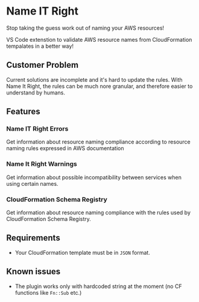 # Name IT Right

Stop taking the guess work out of naming your AWS resources!

VS Code extenstion to validate AWS resource names from CloudFormation tempalates in a better way!

## Customer Problem
Current solutions are incomplete and it's hard to update the rules.
With Name It Right, the rules can be much nore granular, and therefore easier to understand by humans.

## Features

### Name IT Right Errors
Get information about resource naming compliance according to resource naming rules expressed in AWS documentation

### Name It Right Warnings
Get information about possible incompatibility between services when using certain names.

### CloudFormation Schema Registry
Get information about resource naming compliance with the rules used by CloudFormation Schema Registry.

## Requirements

- Your CloudFormation template must be in `JSON` format.

## Known issues

- The plugin works only with hardcoded string at the moment (no CF functions like `Fn::Sub` etc.)
